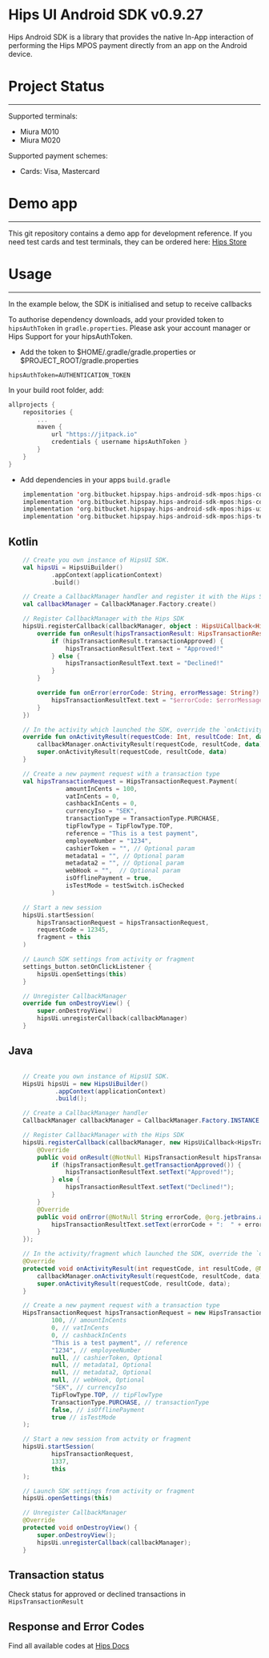 # Hips UI Android SDK v0.9.27
Hips Android SDK is a library that provides the native In-App interaction of performing the Hips MPOS payment directly from an app on the Android device.

# Project Status
---
Supported terminals:
- Miura M010
- Miura M020

Supported payment schemes:
- Cards: Visa, Mastercard

# Demo app
----
This git repository contains a demo app for development reference. If you need test cards and test terminals, they can be ordered here: [Hips Store](https://hips.com/store)

# Usage
----
In the example below, the SDK is initialised and setup to receive callbacks

To authorise dependency downloads, add your provided token to `hipsAuthToken` in `gradle.properties`. Please ask your account manager or Hips Support for your hipsAuthToken.

- Add the token to $HOME/.gradle/gradle.properties or $PROJECT_ROOT/gradle.properties
```
hipsAuthToken=AUTHENTICATION_TOKEN
```
In your build root folder, add:

```kotlin
allprojects {
    repositories {
        ...
        maven {
            url "https://jitpack.io"
            credentials { username hipsAuthToken }
        }
    }
}
```
- Add dependencies in your apps `build.gradle`

```kotlin
    implementation 'org.bitbucket.hipspay.hips-android-sdk-mpos:hips-common:LATEST-VERSION'
    implementation 'org.bitbucket.hipspay.hips-android-sdk-mpos:hips-core:LATEST-VERSION'
    implementation 'org.bitbucket.hipspay.hips-android-sdk-mpos:hips-ui:LATEST-VERSION'
    implementation 'org.bitbucket.hipspay.hips-android-sdk-mpos:hips-terminal-miura:LATEST-VERSION'
```
## Kotlin
```kotlin
    // Create you own instance of HipsUI SDK. 
    val hipsUi = HipsUiBuilder()
            .appContext(applicationContext)
            .build()

    // Create a CallbackManager handler and register it with the Hips SDK
    val callbackManager = CallbackManager.Factory.create()

    // Register CallbackManager with the Hips SDK
    hipsUi.registerCallback(callbackManager, object : HipsUiCallback<HipsTransactionResult> {
        override fun onResult(hipsTransactionResult: HipsTransactionResult) {
            if (hipsTransactionResult.transactionApproved) {
                hipsTransactionResultText.text = "Approved!"
            } else {
                hipsTransactionResultText.text = "Declined!"
            }
        }

        override fun onError(errorCode: String, errorMessage: String?) {
            hipsTransactionResultText.text = "$errorCode: $errorMessage"
        }
    })

    // In the activity which launched the SDK, override the `onActivityResult()` to handle the SDK result:
    override fun onActivityResult(requestCode: Int, resultCode: Int, data: Intent?) {
        callbackManager.onActivityResult(requestCode, resultCode, data)
        super.onActivityResult(requestCode, resultCode, data)
    }

    // Create a new payment request with a transaction type
    val hipsTransactionRequest = HipsTransactionRequest.Payment(
                amountInCents = 100,
                vatInCents = 0,
                cashbackInCents = 0,
                currencyIso = "SEK",
                transactionType = TransactionType.PURCHASE,
                tipFlowType = TipFlowType.TOP,
                reference = "This is a test payment",
                employeeNumber = "1234",
                cashierToken = "", // Optional param
                metadata1 = "", // Optional param
                metadata2 = "", // Optional param
                webHook = "",  // Optional param
                isOfflinePayment = true,
                isTestMode = testSwitch.isChecked
            )

    // Start a new session 
    hipsUi.startSession(
        hipsTransactionRequest = hipsTransactionRequest,
        requestCode = 12345,
        fragment = this
    )

    // Launch SDK settings from activity or fragment
    settings_button.setOnClickListener {
        hipsUi.openSettings(this)
    }

    // Unregister CallbackManager
    override fun onDestroyView() {
        super.onDestroyView()
        hipsUi.unregisterCallback(callbackManager)
    }
```
## Java
```java

    // Create you own instance of HipsUI SDK. 
    HipsUi hipsUi = new HipsUiBuilder()
             .appContext(applicationContext)
             .build();

    // Create a CallbackManager handler
    CallbackManager callbackManager = CallbackManager.Factory.INSTANCE.create();

    // Register CallbackManager with the Hips SDK
    hipsUi.registerCallback(callbackManager, new HipsUiCallback<HipsTransactionResult>() {
        @Override
        public void onResult(@NotNull HipsTransactionResult hipsTransactionResult) {
            if (hipsTransactionResult.getTransactionApproved()) {
                hipsTransactionResultText.setText("Approved!");
            } else {
                hipsTransactionResultText.setText("Declined!");
            }
        }
        @Override
        public void onError(@NotNull String errorCode, @org.jetbrains.annotations.Nullable String errorMessage) {
            hipsTransactionResultText.setText(errorCode + ":  " + errorMessage);
        }
    });

    // In the activity/fragment which launched the SDK, override the `onActivityResult()` to handle the SDK result:
    @Override
    protected void onActivityResult(int requestCode, int resultCode, @Nullable Intent data) {
        callbackManager.onActivityResult(requestCode, resultCode, data);
        super.onActivityResult(requestCode, resultCode, data);
    }

    // Create a new payment request with a transaction type
    HipsTransactionRequest hipsTransactionRequest = new HipsTransactionRequest.Payment(
            100, // amountInCents
            0, // vatInCents
            0, // cashbackInCents
            "This is a test payment", // reference
            "1234", // employeeNumber
            null, // cashierToken, Optional
            null, // metadata1, Optional
            null, // metadata2, Optional
            null, // webHook, Optional
            "SEK", // currencyIso
            TipFlowType.TOP, // tipFlowType
            TransactionType.PURCHASE, // transactionType
            false, // isOfflinePayment
            true // isTestMode
    );

    // Start a new session from actvity or fragment
    hipsUi.startSession(
            hipsTransactionRequest,
            1337,
            this
    );

    // Launch SDK settings from activity or fragment
    hipsUi.openSettings(this)

    // Unregister CallbackManager
    @Override
    protected void onDestroyView() {
        super.onDestroyView();
        hipsUi.unregisterCallback(callbackManager);
    }
```
## Transaction status
Check status for approved or declined transactions  in `HipsTransactionResult`

## Response and Error Codes
Find all available codes at [Hips Docs](https://docs.hips.com/reference#errors)
